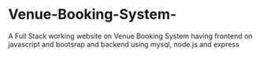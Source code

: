 # Venue-Booking-System-
A Full Stack working website on Venue Booking System having frontend on javascript and bootsrap and backend using mysql, node.js and express
